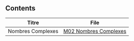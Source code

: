 ## Contents

| Titre | File |
| ----- | ---- |
| Nombres Complexes      |  [M02 Nombres Complexes](M02%20Nombres%20Complexes.md)    |